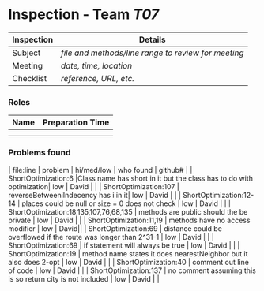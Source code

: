 # Inspection - Team *T07* 
 
| Inspection | Details |
| ----- | ----- |
| Subject | *file and methods/line range to review for meeting* |
| Meeting | *date, time, location* |
| Checklist | *reference, URL, etc.* |

### Roles

| Name | Preparation Time |
| ---- | ---- |
|  |  |
|  |  |

### Problems found

| file:line | problem | hi/med/low | who found | github#  |
| ShortOptimization:6 |Class name has short in it but the class has to do with optimization| low | David |  | 
| ShortOptimization:107 | reverseBetweeniIndecency has i in it| low | David | |
| ShortOptimization:12-14  | places could be null or size = 0 does not check | low | David | |
| ShortOptimization:18,135,107,76,68,135 | methods are public should the be private | low | David | |
| ShortOptimization:11,19 | methods have no access modifier | low | David||
| ShortOptimization:69 | distance could be overflowed if the route was longer than 2^31-1 | low | David | |
| ShortOptimization:69 | if statement will always be true | low | David | |
| ShortOptimization:19 | method name states it does nearestNeighbor but it also does 2-opt | low | David | |
| ShortOptimization:40 | comment out line of code | low | David | |
| ShortOptimization:137 | no comment assuming this is so return city is not included | low | David | |
 

